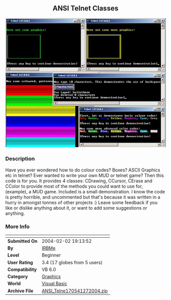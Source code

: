 ﻿<div align="center">

## ANSI Telnet Classes

<img src="PIC2004271151421975.jpg">
</div>

### Description

Have you ever wondered how to do colour codes? Boxes? ASCII Graphics etc in telnet? Ever wanted to write your own MUD or telnet game? Then this code is for you. It provides 4 classes: CDrawing, CCursor, CErase and CColor to provide most of the methods you could want to use for, (example), a MUD game. Included is a small demonstration. I know the code is pretty horrible, and uncommented but that's because it was written in a hurry in amongst tonnes of other projects :) Leave some feedback if you like or dislike anything about it, or want to add some suggestions or anything.
 
### More Info
 


<span>             |<span>
---                |---
**Submitted On**   |2004-02-02 19:13:52
**By**             |[IRBMe](https://github.com/Planet-Source-Code/PSCIndex/blob/master/ByAuthor/irbme.md)
**Level**          |Beginner
**User Rating**    |3.4 (17 globes from 5 users)
**Compatibility**  |VB 6\.0
**Category**       |[Graphics](https://github.com/Planet-Source-Code/PSCIndex/blob/master/ByCategory/graphics__1-46.md)
**World**          |[Visual Basic](https://github.com/Planet-Source-Code/PSCIndex/blob/master/ByWorld/visual-basic.md)
**Archive File**   |[ANSI\_Telne170541272004\.zip](https://github.com/Planet-Source-Code/irbme-ansi-telnet-classes__1-51568/archive/master.zip)








